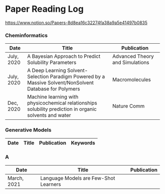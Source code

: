 # Paper Reading Log
 https://www.notion.so/Papers-8d8ea16c32274fa38a9a5e41497b0835
 
 
### Cheminformatics

Date | Title | Publication
---- | ---- | ---- 
July, 2020 | A Bayesian Approach to Predict Solubility Parameters |  Advanced Theory and Simulations 
July, 2020 | A Deep Learning Solvent-Selection Paradigm Powered by a Massive Solvent/NonSolvent Database for Polymers | Macromolecules
Dec, 2020 | Machine learning with physicochemical relationships solubility prediction in organic solvents and water | Nature Comm



### Generative Models
Date | Title | Publication | Keywords 
---- | ---- | ---- | ----

### A
Date | Title | Publication
---- | ---- | ---- 
March, 2021 | Language Models are Few-Shot Learners | 
